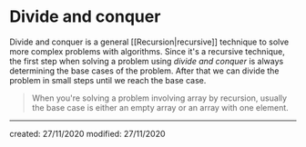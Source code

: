 # Divide and conquer
Divide and conquer is a general [[Recursion|recursive]] technique to solve more complex problems with algorithms. Since it's a recursive technique, the first step when solving a problem using *divide and conquer* is always determining the base cases of the problem. After that we can divide the problem in small steps until we reach the base case.

> When you're solving a problem involving array by recursion, usually the base case is either an empty array or an array with one element.

---

created: 27/11/2020
modified: 27/11/2020